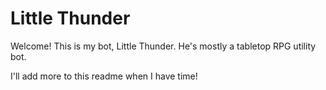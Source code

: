 # Little Thunder

Welcome! This is my bot, Little Thunder. He's mostly a tabletop RPG utility bot.

I'll add more to this readme when I have time!
